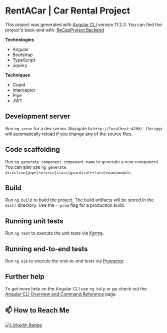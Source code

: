 # RentACar | Car Rental Project

This project was generated with [Angular CLI](https://github.com/angular/angular-cli) version 11.2.3. You can find the project's back-end with: [ReCapProject Backend](https://github.com/seymadonmez/ReCapProject)

**Technologies**
- Angular
- Bootstrap
- TypeScript
- Jquery

**Techniques**
- Guard
- Interceptor
- Pipe
- JWT

## Development server

Run `ng serve` for a dev server. Navigate to `http://localhost:4200/`. The app will automatically reload if you change any of the source files.

## Code scaffolding

Run `ng generate component component-name` to generate a new component. You can also use `ng generate directive|pipe|service|class|guard|interface|enum|module`.

## Build

Run `ng build` to build the project. The build artifacts will be stored in the `dist/` directory. Use the `--prod` flag for a production build.

## Running unit tests

Run `ng test` to execute the unit tests via [Karma](https://karma-runner.github.io).

## Running end-to-end tests

Run `ng e2e` to execute the end-to-end tests via [Protractor](http://www.protractortest.org/).

## Further help

To get more help on the Angular CLI use `ng help` or go check out the [Angular CLI Overview and Command Reference](https://angular.io/cli) page.

## 📫 How to Reach Me

[![Linkedin Badge](https://img.shields.io/badge/seymadonmez-follow%20on%20linkedin-blue?style=for-the-badge&logo=linkedin)](https://www.linkedin.com/in/seymadonmezz/)

